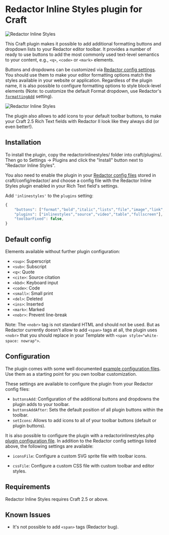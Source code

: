 # Redactor Inline Styles plugin for Craft

![Redactor Inline Styles](https://github.com/carlcs/craft-redactorinlinestyles/blob/master/redactorinlinestyles.png)

This Craft plugin makes it possible to add additional formatting buttons and dropdown lists to your Redactor editor toolbar. It provides a number of ready to use buttons to add the most commonly used text-level semantics to your content, e.g., `<q>`, `<code>` or `<mark>` elements.

Buttons and dropdowns can be customized via [Redactor config settings][1]. You should use them to make your editor formatting options match the styles available in your website or application. Regardless of the plugin name, it is also possible to configure formatting options to style block-level elements (Note: to customize the default Format dropdown, use Redactor's [`formattingAdd`][2] setting).

![Redactor Inline Styles](https://github.com/carlcs/craft-redactorinlinestyles/blob/master/redactorinlinestyles-1.png)

The plugin also allows to add icons to your default toolbar buttons, to make your Craft 2.5 Rich Text fields with Redactor II look like they always did (or even better!).


  [1]: http://buildwithcraft.com/docs/rich-text-fields#redactor-configs
  [2]: https://imperavi.com/redactor/docs/settings/formatting/#setting-formattingAdd

## Installation

To install the plugin, copy the redactorinlinestyles/ folder into craft/plugins/. Then go to Settings → Plugins and click the "Install" button next to "Redactor Inline Styles".

You also need to enable the plugin in your [Redactor config files][1] stored in craft/config/redactor/ and choose a config file with the Redactor Inline Styles plugin enabled in your Rich Text field's settings.

Add `'inlinestyles'` to the `plugins` setting:

```javascript
{
	"buttons": ["format","bold","italic","lists","file","image","link","horizontalrule"],
	"plugins": ["inlinestyles","source","video","table","fullscreen"],
	"toolbarFixed": false,
}
```

## Default config

Elements available without further plugin configuration:

- `<sup>`: Superscript
- `<sub>`: Subscript
- `<q>`: Quote
- `<cite>`: Source citation
- `<kbd>`: Keyboard input
- `<code>`: Code
- `<small>`: Small print
- `<del>`: Deleted
- `<ins>`: Inserted
- `<mark>`: Marked
- `<nobr>`: Prevent line-break

Note: The `<nobr>` tag is not standard HTML and should not be used. But as Redactor currently doesn't allow to add `<span>` tags at all, the plugin uses `<nobr>` that you should replace in your Template with `<span style="white-space: nowrap">`.

## Configuration

The plugin comes with some well documented [example configuration files][3]. Use them as a starting point for you own toolbar customization.

These settings are available to configure the plugin from your Redactor config files:

- `buttonsAdd`: Configuration of the additional buttons and dropdowns the plugin adds to your  toolbar.
- `buttonsAddAfter`: Sets the default position of all plugin buttons within the toolbar.
- `setIcons`: Allows to add icons to all of your toolbar buttons (default or plugin buttons).

It is also possible to configure the plugin with a redactorinlinestyles.php
[plugin configuration file][3]. In addition to the Redactor config settings listed above, the following settings are available:

- `iconsFile`: Configure a custom SVG sprite file with toolbar icons.
- `cssFile`: Configure a custom CSS file with custom toolbar and editor styles.


  [3]: examples/Example-1.json
  [4]: http://buildwithcraft.com/docs/plugins/plugin-settings#config-file

## Requirements

Redactor Inline Styles requires Craft 2.5 or above.

## Known Issues

- It's not possible to add `<span>` tags (Redactor bug).
